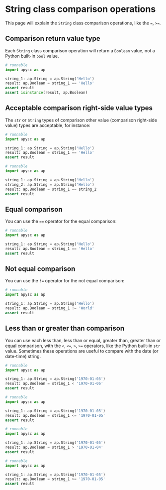 # String class comparison operations

This page will explain the `String` class comparison operations, like the `=`, `>=`.

## Comparison return value type

Each `String` class comparison operation will return a `Boolean` value, not a Python built-in `bool` value.

```py
# runnable
import apysc as ap

string_1: ap.String = ap.String('Hello')
result: ap.Boolean = string_1 == 'Hello'
assert result
assert isinstance(result, ap.Boolean)
```

## Acceptable comparison right-side value types

The `str` or `String` types of comparison other value (comparison right-side value) types are acceptable, for instance:

```py
# runnable
import apysc as ap

string_1: ap.String = ap.String('Hello')
result: ap.Boolean = string_1 == 'Hello'
assert result
```

```py
# runnable
import apysc as ap

string_1: ap.String = ap.String('Hello')
string_2: ap.String = ap.String('Hello')
result: ap.Boolean = string_1 == string_2
assert result
```

## Equal comparison

You can use the `==` operator for the equal comparison:

```py
# runnable
import apysc as ap

string_1: ap.String = ap.String('Hello')
result: ap.Boolean = string_1 == 'Hello'
assert result
```

## Not equal comparison

You can use the `!=` operator for the not equal comparison:

```py
# runnable
import apysc as ap

string_1: ap.String = ap.String('Hello')
result: ap.Boolean = string_1 != 'World'
assert result
```

## Less than or greater than comparison

You can use each less than, less than or equal, greater than, greater than or equal comparison, with the `<`, `<=`, `>`, `>=` operators, like the Python built-in `str` value. Sometimes these operations are useful to compare with the date (or date-time) string.

```py
# runnable
import apysc as ap

string_1: ap.String = ap.String('1970-01-05')
result: ap.Boolean = string_1 < '1970-01-06'
assert result
```

```py
# runnable
import apysc as ap

string_1: ap.String = ap.String('1970-01-05')
result: ap.Boolean = string_1 <= '1970-01-05'
assert result
```

```py
# runnable
import apysc as ap

string_1: ap.String = ap.String('1970-01-05')
result: ap.Boolean = string_1 > '1970-01-04'
assert result
```

```py
# runnable
import apysc as ap

string_1: ap.String = ap.String('1970-01-05')
result: ap.Boolean = string_1 >= '1970-01-05'
assert result
```
